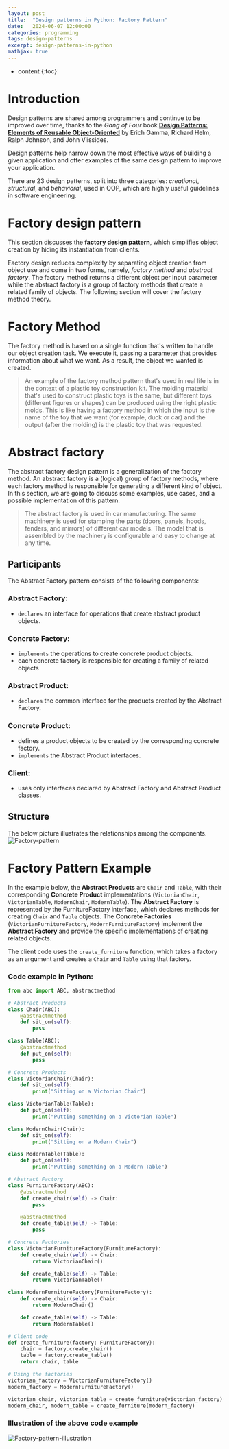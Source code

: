 ```yaml
---
layout: post
title:  "Design patterns in Python: Factory Pattern"
date:   2024-06-07 12:00:00
categories: programming
tags: design-patterns
excerpt: design-patterns-in-python
mathjax: true
---
```


* content
{:toc}

# Introduction

Design patterns are shared among programmers and continue to be improved over time, thanks to the *Gang of Four* book [**Design Patterns: Elements of Reusable Object-Oriented**](https://www.amazon.com/Design-Patterns-Elements-Reusable-Object-Oriented/dp/0201633612) by Erich Gamma, Richard Helm, Ralph Johnson, and John Vlissides. 

Design patterns help narrow down the most effective ways of building a given application and offer examples of the same design pattern to improve your application. 

There are 23 design patterns, split into three categories: *creational*, *structural*, and *behavioral*, used in OOP, which are highly useful guidelines in software engineering.

# Factory design pattern

This section discusses the **factory design pattern**, which simplifies object creation by hiding its instantiation from clients. 

Factory design reduces complexity by separating object creation from object use and come in two forms, namely, *factory method* and *abstract factory*. The factory method returns a different object per input parameter while the abstract factory is a group of factory methods that create a related family of objects. The following section will cover the factory method theory.

# Factory Method

The factory method is based on a single function that's written to handle our object creation task. We execute it, passing a parameter that provides information about what we want. As a result, the object we wanted is created.

> An example of the factory method pattern that's used in real life is in the context of a plastic toy construction kit. The molding material that's used to construct plastic toys is the same, but different toys (different figures or shapes) can be produced using the right plastic molds. This is like having a factory method in which the input is the name of the toy that we want (for example, duck or car) and the output (after the molding) is the plastic toy that was requested.

# Abstract factory
The abstract factory design pattern is a generalization of the factory method. An abstract factory is a (logical) group of factory methods, where each factory method is responsible for generating a different kind of object. In this section, we are going to discuss some examples, use cases, and a possible implementation of this pattern.

> The abstract factory is used in car manufacturing. The same machinery is used for stamping the parts (doors, panels, hoods, fenders, and mirrors) of different car models. The model that is assembled by the machinery is configurable and easy to change at any time.


## Participants
The Abstract Factory pattern consists of the following components:

### Abstract Factory: 
- `declares` an interface for operations that create abstract product objects.

### Concrete Factory: 
- `implements` the operations to create concrete product objects.   
- each concrete factory is responsible for creating a family of related objects

### Abstract Product: 
- `declares` the common interface for the products created by the Abstract Factory.

### Concrete Product: 
- defines a product objects to be created by the corresponding concrete factory.
- `implements` the Abstract Product interfaces.

### Client:
- uses only interfaces declared by Abstract Factory and Abstract Product classes.

## Structure

The below picture illustrates the relationships among the components.
![Factory-pattern](/assets/images/factory-pattern-structure.png)

# Factory Pattern Example

In the example below, the **Abstract Products** are `Chair` and `Table`, with their corresponding **Concrete Product** implementations (`VictorianChair`, `VictorianTable`, `ModernChair`, `ModernTable`). The **Abstract Factory** is represented by the FurnitureFactory interface, which declares methods for creating `Chair` and `Table` objects. The **Concrete Factories** 
(`VictorianFurnitureFactory`, `ModernFurnitureFactory`) implement the **Abstract Factory** and provide the specific implementations of creating related objects.

The client code uses the `create_furniture` function, which takes a factory as an argument and creates a `Chair` and `Table` using that factory. 

### Code example in Python:
```python
from abc import ABC, abstractmethod

# Abstract Products
class Chair(ABC):
    @abstractmethod
    def sit_on(self):
        pass

class Table(ABC):
    @abstractmethod
    def put_on(self):
        pass

# Concrete Products
class VictorianChair(Chair):
    def sit_on(self):
        print("Sitting on a Victorian Chair")

class VictorianTable(Table):
    def put_on(self):
        print("Putting something on a Victorian Table")

class ModernChair(Chair):
    def sit_on(self):
        print("Sitting on a Modern Chair")

class ModernTable(Table):
    def put_on(self):
        print("Putting something on a Modern Table")

# Abstract Factory
class FurnitureFactory(ABC):
    @abstractmethod
    def create_chair(self) -> Chair:
        pass

    @abstractmethod
    def create_table(self) -> Table:
        pass

# Concrete Factories
class VictorianFurnitureFactory(FurnitureFactory):
    def create_chair(self) -> Chair:
        return VictorianChair()

    def create_table(self) -> Table:
        return VictorianTable()

class ModernFurnitureFactory(FurnitureFactory):
    def create_chair(self) -> Chair:
        return ModernChair()

    def create_table(self) -> Table:
        return ModernTable()

# Client code
def create_furniture(factory: FurnitureFactory):
    chair = factory.create_chair()
    table = factory.create_table()
    return chair, table

# Using the factories
victorian_factory = VictorianFurnitureFactory()
modern_factory = ModernFurnitureFactory()

victorian_chair, victorian_table = create_furniture(victorian_factory)
modern_chair, modern_table = create_furniture(modern_factory)
```

### Illustration of the above code example
![Factory-pattern-illustration](/assets/images/factory-pattern-illustration.png)

